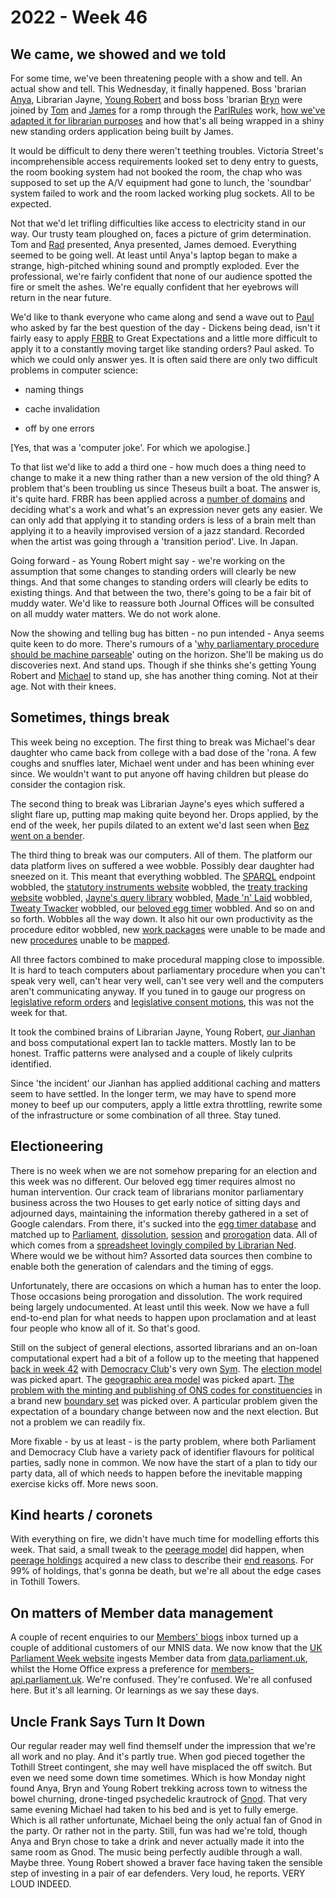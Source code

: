 # 2022 - Week 46

## We came, we showed and we told

For some time, we've been threatening people with a show and tell. An actual show and tell. This Wednesday, it finally happened. Boss 'brarian [Anya](https://mastodon.me.uk/@anyaso), Librarian Jayne, [Young Robert](https://mastodon.me.uk/@robertbrook) and boss boss 'brarian [Bryn](https://twitter.com/brynmrgn) were joined by [Tom](https://twitter.com/tomgfleming) and [James](https://mastodon.me.uk/@jamesjefferies) for a romp through the [ParlRules](https://parlrulesdata.org/) work, [how we've adapted it for librarian purposes](https://docs.google.com/presentation/d/1q9Kf2Drd4-D4ehpZdgZooX_oVFWXAqZTtqbxQ8CUYag/edit?usp=sharing) and how that's all being wrapped in a shiny new standing orders application being built by James.

It would be difficult to deny there weren't teething troubles. Victoria Street's incomprehensible access requirements looked set to deny entry to guests, the room booking system had not booked the room, the chap who was supposed to set up the A/V equipment had gone to lunch, the 'soundbar' system failed to work and the room lacked working plug sockets. All to be expected.

Not that we'd let trifling difficulties like access to electricity stand in our way. Our trusty team ploughed on, faces a picture of grim determination. Tom and [Rad](https://radoslawzubek.com/) presented, Anya presented, James demoed. Everything seemed to be going well. At least until Anya's laptop began to make a strange, high-pitched whining sound and promptly exploded. Ever the professional, we're fairly confident that none of our audience spotted the fire or smelt the ashes. We're equally confident that her eyebrows will return in the near future.

We'd like to thank everyone who came along and send a wave out to [Paul](https://twitter.com/pseaward1) who asked by far the best question of the day - Dickens being dead, isn't it fairly easy to apply [FRBR](https://en.wikipedia.org/wiki/Functional_Requirements_for_Bibliographic_Records) to Great Expectations and a little more difficult to apply it to a constantly moving target like standing orders? Paul asked. To which we could only answer yes. It is often said there are only two difficult problems in computer science:

* naming things

* cache invalidation

* off by one errors

[Yes, that was a 'computer joke'. For which we apologise.]

To that list we'd like to add a third one - how much does a thing need to change to make it a new thing rather than a new version of the old thing? A problem that's been troubling us since Theseus built a boat. The answer is, it's quite hard. FRBR has been applied across a [number of domains](http://musicontology.com/) and deciding what's a work and what's an expression never gets any easier. We can only add that applying it to standing orders is less of a brain melt than applying it to a heavily improvised version of a jazz standard. Recorded when the artist was going through a 'transition period'. Live. In Japan.

Going forward - as Young Robert might say - we're working on the assumption that some changes to standing orders will clearly be new things. And that some changes to standing orders will clearly be edits to existing things. And that between the two, there's going to be a fair bit of muddy water. We'd like to reassure both Journal Offices will be consulted on all muddy water matters. We do not work alone.

Now the showing and telling bug has bitten - no pun intended - Anya seems quite keen to do more. There's rumours of a '[why parliamentary procedure should be machine parseable](https://smethur.st/posts/176135869)' outing on the horizon. She'll be making us do discoveries next. And stand ups. Though if she thinks she's getting Young Robert and [Michael](https://mastodon.me.uk/@fantasticlife) to stand up, she has another thing coming. Not at their age. Not with their knees.

## Sometimes, things break

This week being no exception. The first thing to break was Michael's dear daughter who came back from college with a bad dose of the 'rona. A few coughs and snuffles later, Michael went under and has been whining ever since. We wouldn't want to put anyone off having children but please do consider the contagion risk.

The second thing to break was Librarian Jayne's eyes which suffered a slight flare up, putting map making quite beyond her. Drops applied, by the end of the week, her pupils dilated to an extent we'd last seen when [Bez went on a bender](https://www.youtube.com/watch?v=YNn51e11_dQ&t=100s).

The third thing to break was our computers. All of them. The platform our data platform lives on suffered a wee wobble. Possibly dear daughter had sneezed on it. This meant that everything wobbled. The [SPARQL](https://en.wikipedia.org/wiki/SPARQL) endpoint wobbled, the [statutory instruments website](https://statutoryinstruments.parliament.uk/) wobbled, the [treaty tracking website](https://treaties.parliament.uk/) wobbled, [Jayne's query library](https://ukparliament.github.io/ontologies/procedure/meta/queries/) wobbled, [Made 'n' Laid](https://twitter.com/madenlaid) wobbled, [Tweaty Twacker](https://twitter.com/tweatytwacker) wobbled, our [beloved egg timer](https://api.parliament.uk/egg-timer) wobbled. And so on and so forth. Wobbles all the way down. It also hit our own productivity as the procedure editor wobbled, new [work packages](https://ukparliament.github.io/ontologies/procedure/procedure-ontology#d4e222) were unable to be made and new [procedures](https://ukparliament.github.io/ontologies/procedure/procedure-ontology#d4e153) unable to be [mapped](https://ukparliament.github.io/ontologies/procedure/maps/).

All three factors combined to make procedural mapping close to impossible. It is hard to teach computers about parliamentary procedure when you can't speak very well, can't hear very well, can't see very well and the computers aren't communicating anyway. If you tuned in to gauge our progress on [legislative reform orders](https://ukparliament.github.io/ontologies/procedure/maps/legislation/secondary/statutory-instruments/super-affirmative-procedures/legislative-reform-orders/legislative-reform-order.pdf) and [legislative consent motions](https://ukparliament.github.io/ontologies/procedure/maps/legislation/primary/#legislative-consent-motions), this was not the week for that.

It took the combined brains of Librarian Jayne, Young Robert, [our Jianhan](https://twitter.com/jianhanzhu) and boss computational expert Ian to tackle matters. Mostly Ian to be honest. Traffic patterns were analysed and a couple of likely culprits identified. 

Since 'the incident' our Jianhan has applied additional caching and matters seem to have settled. In the longer term, we may have to spend more money to beef up our computers, apply a little extra throttling, rewrite some of the infrastructure or some combination of all three. Stay tuned.

## Electioneering

There is no week when we are not somehow preparing for an election and this week was no different. Our beloved egg timer requires almost no human intervention. Our crack team of librarians monitor parliamentary business across the two Houses to get early notice of sitting days and adjourned days, maintaining the information thereby gathered in a set of Google calendars. From there, it's sucked into the [egg timer database](https://api.parliament.uk/egg-timer/meta/schema) and matched up to [Parliament](https://ukparliament.github.io/ontologies/time-period/time-period-ontology#d4e153), [dissolution](https://ukparliament.github.io/ontologies/time-period/time-period-ontology#d4e166), [session](https://ukparliament.github.io/ontologies/time-period/time-period-ontology#d4e205) and [prorogation](https://ukparliament.github.io/ontologies/time-period/time-period-ontology#d4e219) data. All of which comes from a [spreadsheet lovingly compiled by Librarian Ned](https://docs.google.com/spreadsheets/d/1e3AnQebAO5ug-Pc_0qDq9KkyZiy0dRhJMvm0lRRJOXk/edit?usp=sharing). Where would we be without him? Assorted data sources then combine to enable both the generation of calendars and the timing of eggs.

Unfortunately, there are occasions on which a human has to enter the loop. Those occasions being prorogation and dissolution. The work required being largely undocumented. At least until this week. Now we have a full end-to-end plan for what needs to happen upon proclamation and at least four people who know all of it. So that's good.

Still on the subject of general elections, assorted librarians and an on-loan computational expert had a bit of a follow up to the meeting that happened [back in week 42](https://ukparliament.github.io/ontologies/meta/weeknotes/2022/43/#electioneering) with [Democracy Club](https://democracyclub.org.uk/)'s very own [Sym](https://mastodon.me.uk/@symroe). The [election model](https://ukparliament.github.io/ontologies/election/election-ontology) was picked apart. The [geographic area model](https://ukparliament.github.io/ontologies/geographic-area/geographic-area-ontology) was picked apart. [The problem with the minting and publishing of ONS codes for constituencies](https://democracyclub.org.uk/blog/2018/06/29/why-we-cant-rely-gss-codes-and-what-do-about-it/) in a brand new [boundary set](https://ukparliament.github.io/ontologies/geographic-area/geographic-area-ontology#d4e182) was picked over. A particular problem given the expectation of a boundary change between now and the next election. But not a problem we can readily fix.

More fixable - by us at least - is the party problem, where both Parliament and Democracy Club have a variety pack of identifier flavours for political parties, sadly none in common. We now have the start of a plan to tidy our party data, all of which needs to happen before the inevitable mapping exercise kicks off. More news soon.

## Kind hearts / coronets

With everything on fire, we didn't have much time for modelling efforts this week. That said, a small tweak to the [peerage model](https://ukparliament.github.io/ontologies/peerage/peerage-ontology) did happen, when [peerage holdings](https://ukparliament.github.io/ontologies/peerage/peerage-ontology#d4e112) acquired a new class to describe their [end reasons](https://ukparliament.github.io/ontologies/peerage/peerage-ontology#d4e280). For 99% of holdings, that's gonna be death, but we're all about the edge cases in Tothill Towers.

## On matters of Member data management

A couple of recent enquiries to our [Members' biogs](mailto:membersbiogs@parliament.uk) inbox turned up a couple of additional customers of our MNIS data. We now know that the [UK Parliament Week website](https://www.ukparliamentweek.org/en/) ingests Member data from [data.parliament.uk](https://lda.data.parliament.uk/members.json), whilst the Home Office express a preference for [members-api.parliament.uk](https://members-api.parliament.uk/index.html). We're confused. They're confused. We're all confused here. But it's all learning. Or learnings as we say these days.

## Uncle Frank Says Turn It Down

Our regular reader may well find themself under the impression that we're all work and no play. And it's partly true. When god pieced together the Tothill Street contingent, she may well have misplaced the off switch. But even we need some down time sometimes. Which is how Monday night found Anya, Bryn and Young Robert trekking across town to witness the bowel churning, drone-tinged psychedelic krautrock of [Gnod](https://gnod.bandcamp.com/). That very same evening Michael had taken to his bed and is yet to fully emerge. Which is all rather unfortunate, Michael being the only actual fan of Gnod in the party. Or rather not in the party. Still, fun was had we're told, though Anya and Bryn chose to take a drink and never actually made it into the same room as Gnod. The music being perfectly audible through a wall. Maybe three. Young Robert showed a braver face having taken the sensible step of investing in a pair of ear defenders. Very loud, he reports. VERY LOUD INDEED.


